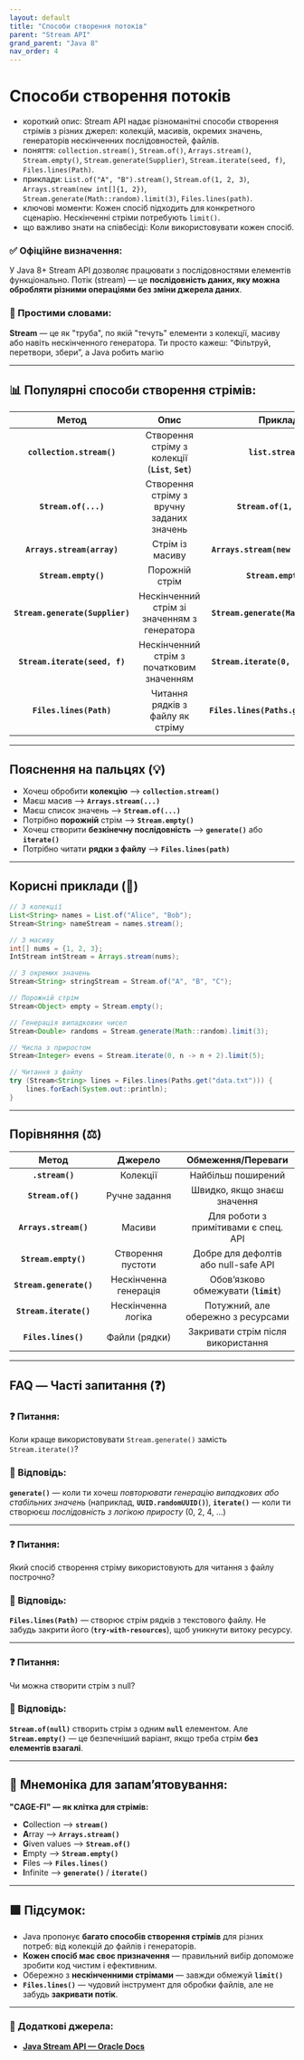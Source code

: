 ```yaml
---
layout: default
title: "Способи створення потоків"
parent: "Stream API"
grand_parent: "Java 8"
nav_order: 4
---
```


# Способи створення потоків

* короткий опис: Stream API надає різноманітні способи створення стрімів з різних джерел: колекцій, масивів, окремих значень, генераторів нескінченних послідовностей, файлів.
* поняття: `collection.stream()`, `Stream.of()`, `Arrays.stream()`, `Stream.empty()`, `Stream.generate(Supplier)`, `Stream.iterate(seed, f)`, `Files.lines(Path)`.
* приклади: `List.of("A", "B").stream()`, `Stream.of(1, 2, 3)`, `Arrays.stream(new int[]{1, 2})`, `Stream.generate(Math::random).limit(3)`, `Files.lines(path)`.
* ключові моменти: Кожен спосіб підходить для конкретного сценарію. Нескінченні стріми потребують `limit()`.
* що важливо знати на співбесіді: Коли використовувати кожен спосіб.

### **✅ Офіційне визначення:**

У Java 8+ Stream API дозволяє працювати з послідовностями елементів функціонально. Потік (stream) — це **послідовність даних, яку можна обробляти різними операціями без зміни джерела даних**.

### **🧠 Простими словами:**

**Stream** — це як "труба", по якій "течуть" елементи з колекції, масиву або навіть нескінченного генератора. Ти просто кажеш: “Фільтруй, перетвори, збери”, а Java робить магію

---

## 📊 **Популярні способи створення стрімів:**

|              Метод              |                        Опис                         |               Приклад                |
|:-------------------------------:|:---------------------------------------------------:|:------------------------------------:|
|    **`collection.stream()`**    | Створення стріму з колекції (**`List`**, **`Set`**) |         **`list.stream()`**          |
|      **`Stream.of(...)`**       |      Створення стріму з вручну заданих значень      |       **`Stream.of(1, 2, 3)`**       |
|   **`Arrays.stream(array)`**    |                   Стрім із масиву                   | **`Arrays.stream(new int[]{1,2})`**  |
|      **`Stream.empty()`**       |                   Порожній стрім                    |         **`Stream.empty()`**         |
| **`Stream.generate(Supplier)`** |    Нескінченний стрім зі значенням з генератора     | **`Stream.generate(Math::random)`**  |
|  **`Stream.iterate(seed, f)`**  |      Нескінченний стрім з початковим значенням      | **`Stream.iterate(0, n -> n + 2)`**  |
|     **`Files.lines(Path)`**     |          Читання рядків з файлу як стріму           | **`Files.lines(Paths.get("file"))`** |

---

## **Пояснення на пальцях (💡)**

* Хочеш обробити **колекцію** --> **`collection.stream()`**
* Маєш масив --> **`Arrays.stream(...)`**
* Маєш список значень --> **`Stream.of(...)`**
* Потрібно **порожній** стрім --> **`Stream.empty()`**
* Хочеш створити **безкінечну послідовність** --> **`generate()`** або **`iterate()`**
* Потрібно читати **рядки з файлу** --> **`Files.lines(path)`**

---

## **Корисні приклади (🧪)**

```java
// З колекції
List<String> names = List.of("Alice", "Bob");
Stream<String> nameStream = names.stream();

// З масиву
int[] nums = {1, 2, 3};
IntStream intStream = Arrays.stream(nums);

// З окремих значень
Stream<String> stringStream = Stream.of("A", "B", "C");

// Порожній стрім
Stream<Object> empty = Stream.empty();

// Генерація випадкових чисел
Stream<Double> randoms = Stream.generate(Math::random).limit(3);

// Числа з приростом
Stream<Integer> evens = Stream.iterate(0, n -> n + 2).limit(5);

// Читання з файлу
try (Stream<String> lines = Files.lines(Paths.get("data.txt"))) {
    lines.forEach(System.out::println);
}
```

---

## **Порівняння (⚖️)**

|          Метод          |        Джерело        |          Обмеження/Переваги          |
|:-----------------------:|:---------------------:|:------------------------------------:|
|     **`.stream()`**     |       Колекції        |          Найбільш поширений          |
|    **`Stream.of()`**    |     Ручне задання     |     Швидко, якщо знаєш значення      |
|  **`Arrays.stream()`**  |        Масиви         | Для роботи з примітивами є спец. API |
|  **`Stream.empty()`**   |   Створення пустоти   | Добре для дефолтів або null-safe API |
| **`Stream.generate()`** | Нескінченна генерація | Обов’язково обмежувати (**`limit`**) |
| **`Stream.iterate()`**  |  Нескінченна логіка   |  Потужний, але обережно з ресурсами  |
|   **`Files.lines()`**   |     Файли (рядки)     |  Закривати стрім після використання  |

---

## **FAQ — Часті запитання (❓)**

### **❓ Питання:**

 Коли краще використовувати `Stream.generate()` замість `Stream.iterate()`?

### **💬 Відповідь:**

**`generate()`** — коли ти хочеш *повторювати генерацію випадкових або стабільних значень* (наприклад, **`UUID.randomUUID()`**), **`iterate()`** — коли ти створюєш *послідовність з логікою приросту* (0, 2, 4, ...)

---

### **❓ Питання:**

 Який спосіб створення стріму використовують для читання з файлу построчно?

### **💬 Відповідь:**

**`Files.lines(Path)`** — створює стрім рядків з текстового файлу. Не забудь закрити його (**`try-with-resources`**), щоб уникнути витоку ресурсу.

---

### **❓ Питання:**

 Чи можна створити стрім з null?

### **💬 Відповідь:**

**`Stream.of(null)`** створить стрім з одним **`null`** елементом. Але **`Stream.empty()`** — це безпечніший варіант, якщо треба стрім **без елементів взагалі**.

---

## **🧠 Мнемоніка для запам’ятовування:**

**"CAGE-FI" — як клітка для стрімів:**

* **C**ollection --> **`stream()`**
* **A**rray --> **`Arrays.stream()`**
* **G**iven values --> **`Stream.of()`**
* **E**mpty --> **`Stream.empty()`**
* **F**iles --> **`Files.lines()`**
* **I**nfinite --> **`generate()`** / **`iterate()`**

---

## **🟩 Підсумок:**

* Java пропонує **багато способів створення стрімів** для різних потреб: від колекцій до файлів і генераторів.
* **Кожен спосіб має своє призначення** — правильний вибір допоможе зробити код чистим і ефективним.
* Обережно з **нескінченними стрімами** — завжди обмежуй **`limit()`**
* **`Files.lines()`** — чудовий інструмент для обробки файлів, але не забудь **закривати потік**.

---

### **🔗 Додаткові джерела:**

* [**Java Stream API — Oracle Docs**](https://docs.oracle.com/javase/8/docs/api/java/util/stream/Stream.html)
